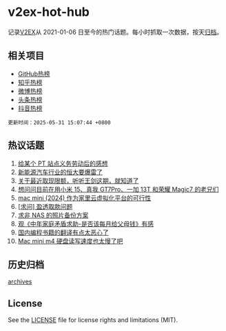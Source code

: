 # v2ex-hot-hub

 记录[V2EX](https://www.v2ex.com/)从 2021-01-06 日至今的热门话题。每小时抓取一次数据，按天[归档](archives)。
 
 ## 相关项目

- [GitHub热榜](https://github.com/it985/github-hot-hub)
- [知乎热榜](https://github.com/it985/zhihu-hot-hub)
- [微博热榜](https://github.com/it985/weibo-hot-hub)
- [头条热榜](https://github.com/it985/toutiao-hot-hub)
- [抖音热榜](https://github.com/it985/douyin-hot-hub)


 `更新时间：2025-05-31 15:07:44 +0800`

## 热议话题

1. [给某个 PT 站点义务劳动后的感想](https://www.v2ex.com/t/1135499)
1. [新能源汽车行业的恒大要爆雷了](https://www.v2ex.com/t/1135569)
1. [关于最近取现限额，听听王剑这期，就知道了](https://www.v2ex.com/t/1135576)
1. [想问问目前在用小米 15、真我 GT7Pro、一加 13T 和荣耀 Magic7 的老兄们](https://www.v2ex.com/t/1135503)
1. [mac mini (2024) 作为家里云虚拟化平台的可行性](https://www.v2ex.com/t/1135538)
1. [[求问] 盈透取款问题](https://www.v2ex.com/t/1135474)
1. [求非 NAS 的照片备份方案](https://www.v2ex.com/t/1135535)
1. [观《中年家庭矛盾求助-是否该每月给父母钱》有感](https://www.v2ex.com/t/1135517)
1. [国内编程书籍的翻译有点太恶心了](https://www.v2ex.com/t/1135493)
1. [Mac mini m4 硬盘读写速度也太慢了吧](https://www.v2ex.com/t/1135509)

## 历史归档

[archives](archives)

## License

See the [LICENSE](LICENSE) file for license rights and limitations (MIT).

